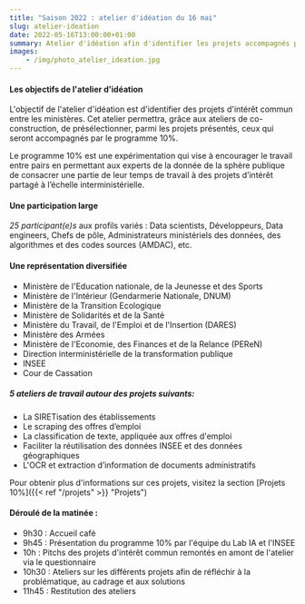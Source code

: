 ```yaml
---
title: "Saison 2022 : atelier d'idéation du 16 mai"
slug: atelier-ideation
date: 2022-05-16T13:00:00+01:00
summary: Atelier d'idéation afin d'identifier les projets accompagnés par le programme
images: 
    - /img/photo_atelier_ideation.jpg
---
```


#### Les objectifs de l'atelier d'idéation 

L'objectif de l'atelier d'idéation est d'identifier des projets d'intérêt commun entre les ministères. Cet atelier permettra, grâce aux ateliers de co-construction, de présélectionner, parmi les projets présentés, ceux qui seront accompagnés par le programme 10%.

Le programme 10% est une expérimentation qui vise à encourager le travail entre pairs en permettant aux experts de la donnée de la sphère publique de consacrer une partie de leur temps de travail à des projets d’intérêt partagé à l’échelle interministérielle.  

#### Une participation large
*25 participant(e)s* aux profils variés : Data scientists, Développeurs, Data engineers, Chefs de pôle, Administrateurs ministériels des données, des algorithmes et des codes sources (AMDAC), etc. 

#### Une représentation diversifiée 
* Ministère de l'Education nationale, de la Jeunesse et des Sports
* Ministère de l'Intérieur (Gendarmerie Nationale, DNUM)
* Ministère de la Transition Ecologique
* Ministère de Solidarités et de la Santé
* Ministère du Travail, de l'Emploi et de l'Insertion (DARES)
* Ministère des Armées
* Ministère de l'Economie, des Finances et de la Relance (PEReN)
* Direction interministérielle de la transformation publique
* INSEE
* Cour de Cassation 

##### 5 ateliers de travail autour des projets suivants: 

* La SIRETisation des établissements 
* Le scraping des offres d’emploi
* La classification de texte, appliquée aux offres d'emploi 
* Faciliter la réutilisation des données INSEE et des données géographiques
* L'OCR et extraction d’information de documents administratifs

Pour obtenir plus d'informations sur ces projets, visitez la section [Projets 10%]({{< ref "/projets" >}} "Projets")

#### Déroulé de la matinée :
* 9h30 : Accueil café 
* 9h45 : Présentation du programme 10% par l'équipe du Lab IA et l'INSEE
* 10h : Pitchs des projets d'intérêt commun remontés en amont de l'atelier via le questionnaire 
* 10h30 : Ateliers sur les différents projets afin de réfléchir à la problématique, au cadrage et aux solutions 
* 11h45 : Restitution des ateliers
